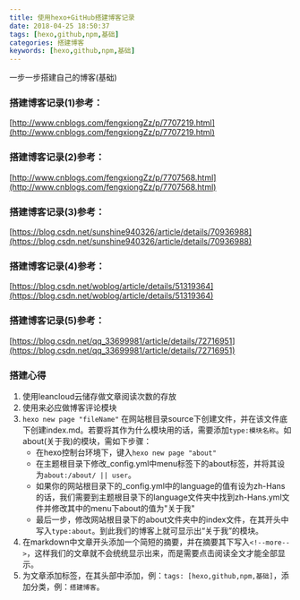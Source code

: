 ```yaml
---
title: 使用hexo+GitHub搭建博客记录
date: 2018-04-25 18:50:37
tags: [hexo,github,npm,基础]
categories: 搭建博客
keywords: [hexo,github,npm,基础]
---
```

一步一步搭建自己的博客(基础)
 <!--more-->
 

 ### 搭建博客记录(1)参考：
 [http://www.cnblogs.com/fengxiongZz/p/7707219.html](http://www.cnblogs.com/fengxiongZz/p/7707219.html)

 ### 搭建博客记录(2)参考：
 [http://www.cnblogs.com/fengxiongZz/p/7707568.html](http://www.cnblogs.com/fengxiongZz/p/7707568.html)
 
 ### 搭建博客记录(3)参考：
 [https://blog.csdn.net/sunshine940326/article/details/70936988](https://blog.csdn.net/sunshine940326/article/details/70936988)

 ### 搭建博客记录(4)参考：
 [https://blog.csdn.net/woblog/article/details/51319364](https://blog.csdn.net/woblog/article/details/51319364)
 
 ### 搭建博客记录(5)参考：
 [https://blog.csdn.net/qq_33699981/article/details/72716951](https://blog.csdn.net/qq_33699981/article/details/72716951)
 
 ### 搭建心得
 1. 使用leancloud云储存做文章阅读次数的存放
 2. 使用来必应做博客评论模块
 3. `hexo new page "fileName"` 在网站根目录source下创建文件，并在该文件底下创建index.md。若要将其作为什么模块用的话，需要添加`type:模块名称`。如about(关于我)的模块，需如下步骤：
 	* 在hexo控制台环境下，键入`hexo new page "about"`
 	* 在主题根目录下修改_config.yml中menu标签下的about标签，并将其设为`about:/about/ || user`。
 	* 如果你的网站根目录下的_config.yml中的language的值有设为zh-Hans的话，我们需要到主题根目录下的language文件夹中找到zh-Hans.yml文件并修改其中的menu下about的值为"关于我"
 	* 最后一步，修改网站根目录下的about文件夹中的index文件，在其开头中写入`type:about`。到此我们的博客上就可显示出“关于我”的模块。
 4. 在markdown中文章开头添加一个简短的摘要，并在摘要其下写入`<!--more-->`，这样我们的文章就不会统统显示出来，而是需要点击阅读全文才能全部显示。
 5. 为文章添加标签，在其头部中添加，例：`tags: [hexo,github,npm,基础]`，添加分类，例：`搭建博客`。

 
 
 
 

 